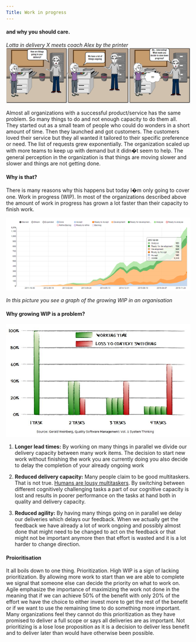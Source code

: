 ```yaml
---
Title: Work in progress
---
```

#### and why you should care.

_Lotta in delivery X meets coach Alex by the printer_ 
![](lots-ongoing.png)

Almost all organizations with a successful product/service has the same problem. So many things to do and not enough capacity to do them all. They started out as a small team of people who could do wonders in a short amount of time. Then they launched and got customers. The customers loved their service but they all wanted it tailored 
to their specific preference or need. The list of requests grew exponentially. The organization scaled up with more teams to keep up with demand but it didn�t seem to help. The general perception in the organization is that things are moving slower and slower and things are not getting done.

#### Why is that?

There is many reasons why this happens but today I�m only going to cover one. Work in progress (WIP).
In most of the organizations described above the amount of work in progress has grown a lot faster 
than their capacity to finish work. 

![](wip.png)

_In this picture you see a graph of the growing WIP in an organisation_ 

#### Why growing WIP is a problem? 

[![picture by Pawel Brodzinski](context-swtiching.jpg)](http://brodzinski.com/2013/11/multitasking-teams.html)

1. **Longer lead times:** By working on many things in parallel we divide our delivery capacity between many work items. The decision to start new work without finishing the work you are currently doing you also decide to delay the completion of your already ongoing work
2. **Reduced delivery capacity:** Many people claim to be good multitaskers. That is not true. [Humans are lousy multitaskers](http://brodzinski.com/2013/11/multitasking-teams.html). By switching between different cognitively challenging tasks a part of our cognitive capacity is lost and results in poorer performance on the tasks at hand both in quality and delivery capacity.
 
3. **Reduced agility:** By having many things going on in parallel we delay our deliveries which delays our feedback. When we actually get the feedback we have already a lot of work ongoing and possibly almost done that might need to be changed to act on the feedback or that might not be important anymore then that effort is wasted and it is a lot harder to change direction.


#### Proioritisation

It all boils down to one thing. Prioritization. High WIP is a sign of lacking prioritization. By allowing more work to start than we are able to complete we signal that someone else can decide the priority on what to work on. Agile emphasize the importance of maximizing the work not done in the meaning that if we can achieve 50% of the benefit with only 20% of the effort we have the choice to either invest more to get the rest of the benefit or if we want to use the remaining time  to do something more important. Many organizations feel they cannot do this prioritization as they have promised to deliver a full scope or says all deliveries are as important. Not prioritizing is a lose lose proposition as it is a decision to deliver less benefit and to deliver later than would have otherwise been possible.


 